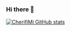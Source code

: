 ### Hi there 👋

[![CherifiMi GitHub stats](https://github-readme-stats.vercel.app/api?username=CherifiMi&show_icons=true&theme=radical)](https://github.com/CherifiMi/github-readme-stats)
